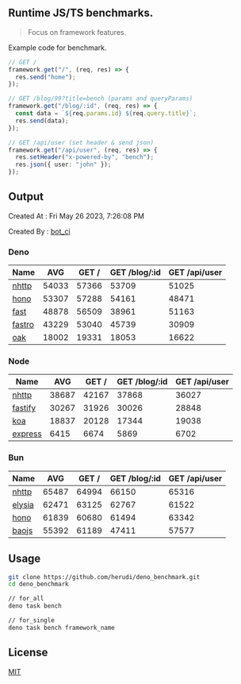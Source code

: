 ## Runtime JS/TS benchmarks.

> Focus on framework features.

Example code for benchmark.
```ts
// GET /
framework.get("/", (req, res) => {
  res.send("home");
});

// GET /blog/99?title=bench (params and queryParams)
framework.get("/blog/:id", (req, res) => {
  const data = `${req.params.id} ${req.query.title}`;
  res.send(data);
});

// GET /api/user (set header & send json)
framework.get("/api/user", (req, res) => {
  res.setHeader("x-powered-by", "bench");
  res.json({ user: "john" });
});
```

## Output
Created At : Fri May 26 2023, 7:26:08 PM

Created By : [bot_ci](https://github.com/herudi/deno_benchmarks/commits?author=github-actions%5Bbot%5D)


### Deno
|Name|AVG|GET /|GET /blog/:id|GET /api/user|
|----|----|----|----|----|
|[nhttp](https://github.com/nhttp/nhttp)|54033|57366|53709|51025|
|[hono](https://github.com/honojs/hono)|53307|57288|54161|48471|
|[fast](https://github.com/danteissaias/fast)|48878|56509|38961|51163|
|[fastro](https://github.com/fastrodev/fastro)|43229|53040|45739|30909|
|[oak](https://github.com/oakserver/oak)|18002|19331|18053|16622|
  


### Node
|Name|AVG|GET /|GET /blog/:id|GET /api/user|
|----|----|----|----|----|
|[nhttp](https://github.com/nhttp/nhttp)|38687|42167|37868|36027|
|[fastify](https://github.com/fastify/fastify)|30267|31926|30026|28848|
|[koa](https://github.com/koajs/koa)|18837|20128|17344|19038|
|[express](https://github.com/expressjs/express)|6415|6674|5869|6702|
  


### Bun
|Name|AVG|GET /|GET /blog/:id|GET /api/user|
|----|----|----|----|----|
|[nhttp](https://github.com/nhttp/nhttp)|65487|64994|66150|65316|
|[elysia](https://github.com/elysiajs/elysia)|62471|63125|62767|61522|
|[hono](https://github.com/honojs/hono)|61839|60680|61494|63342|
|[baojs](https://github.com/mattreid1/baojs)|55392|61189|47411|57577|
  



## Usage

```bash
git clone https://github.com/herudi/deno_benchmark.git
cd deno_benchmark

// for_all
deno task bench

// for_single
deno task bench framework_name
```

## License

[MIT](LICENSE)

